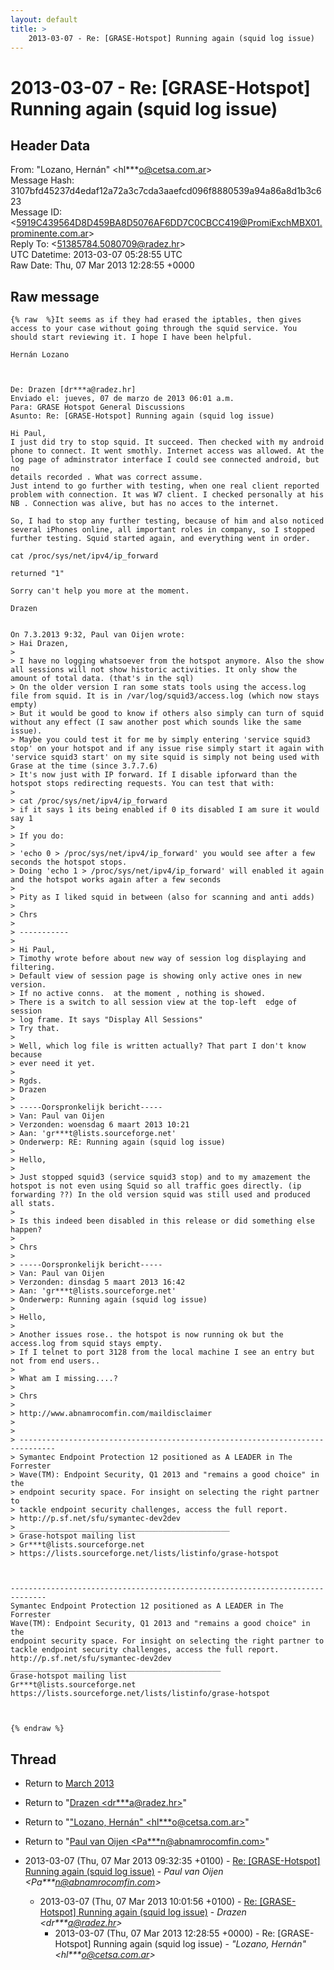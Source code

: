 ```yaml
---
layout: default
title: >
    2013-03-07 - Re: [GRASE-Hotspot] Running again (squid log issue)
---
```


# 2013-03-07 - Re: [GRASE-Hotspot] Running again (squid log issue)

## Header Data

From: "Lozano, Hernán" \<hl***o@cetsa.com.ar\><br>
Message Hash: 3107bfd45237d4edaf12a72a3c7cda3aaefcd096f8880539a94a86a8d1b3c623<br>
Message ID: \<5919C439564D8D459BA8D5076AF6DD7C0CBCC419@PromiExchMBX01.prominente.com.ar\><br>
Reply To: \<51385784.5080709@radez.hr\><br>
UTC Datetime: 2013-03-07 05:28:55 UTC<br>
Raw Date: Thu, 07 Mar 2013 12:28:55 +0000<br>

## Raw message

```
{% raw  %}It seems as if they had erased the iptables, then gives access to your case without going through the squid service. You should start reviewing it. I hope I have been helpful.

Hernán Lozano



De: Drazen [dr***a@radez.hr]
Enviado el: jueves, 07 de marzo de 2013 06:01 a.m.
Para: GRASE Hotspot General Discussions
Asunto: Re: [GRASE-Hotspot] Running again (squid log issue)

Hi Paul,
I just did try to stop squid. It succeed. Then checked with my android
phone to connect. It went smothly. Internet access was allowed. At the
log page of adminstrator interface I could see connected android, but no
details recorded . What was correct assume.
Just intend to go further with testing, when one real client reported
problem with connection. It was W7 client. I checked personally at his
NB . Connection was alive, but has no acces to the internet.

So, I had to stop any further testing, because of him and also noticed
several iPhones online, all important roles in company, so I stopped
further testing. Squid started again, and everything went in order.

cat /proc/sys/net/ipv4/ip_forward

returned "1"

Sorry can't help you more at the moment.

Drazen


On 7.3.2013 9:32, Paul van Oijen wrote:
> Hai Drazen,
>
> I have no logging whatsoever from the hotspot anymore. Also the show all sessions will not show historic activities. It only show the amount of total data. (that's in the sql)
> On the older version I ran some stats tools using the access.log file from squid. It is in /var/log/squid3/access.log (which now stays empty)
> But it would be good to know if others also simply can turn of squid without any effect (I saw another post which sounds like the same issue).
> Maybe you could test it for me by simply entering 'service squid3 stop' on your hotspot and if any issue rise simply start it again with 'service squid3 start' on my site squid is simply not being used with Grase at the time (since 3.7.7.6)
> It's now just with IP forward. If I disable ipforward than the hotspot stops redirecting requests. You can test that with:
>
> cat /proc/sys/net/ipv4/ip_forward
> if it says 1 its being enabled if 0 its disabled I am sure it would say 1
>
> If you do:
>
> 'echo 0 > /proc/sys/net/ipv4/ip_forward' you would see after a few seconds the hotspot stops.
> Doing 'echo 1 > /proc/sys/net/ipv4/ip_forward' will enabled it again and the hotspot works again after a few seconds
>
> Pity as I liked squid in between (also for scanning and anti adds)
>
> Chrs
>
> -----------
>
> Hi Paul,
> Timothy wrote before about new way of session log displaying and filtering.
> Default view of session page is showing only active ones in new version.
> If no active conns.  at the moment , nothing is showed.
> There is a switch to all session view at the top-left  edge of session
> log frame. It says "Display All Sessions"
> Try that.
>
> Well, which log file is written actually? That part I don't know because
> ever need it yet.
>
> Rgds.
> Drazen
>
> -----Oorspronkelijk bericht-----
> Van: Paul van Oijen
> Verzonden: woensdag 6 maart 2013 10:21
> Aan: 'gr***t@lists.sourceforge.net'
> Onderwerp: RE: Running again (squid log issue)
>
> Hello,
>
> Just stopped squid3 (service squid3 stop) and to my amazement the hotspot is not even using Squid so all traffic goes directly. (ip forwarding ??) In the old version squid was still used and produced all stats.
>
> Is this indeed been disabled in this release or did something else happen?
>
> Chrs
>
> -----Oorspronkelijk bericht-----
> Van: Paul van Oijen
> Verzonden: dinsdag 5 maart 2013 16:42
> Aan: 'gr***t@lists.sourceforge.net'
> Onderwerp: Running again (squid log issue)
>
> Hello,
>
> Another issues rose.. the hotspot is now running ok but the access.log from squid stays empty.
> If I telnet to port 3128 from the local machine I see an entry but not from end users..
>
> What am I missing....?
>
> Chrs
>
> http://www.abnamrocomfin.com/maildisclaimer
>
>
> ------------------------------------------------------------------------------
> Symantec Endpoint Protection 12 positioned as A LEADER in The Forrester
> Wave(TM): Endpoint Security, Q1 2013 and "remains a good choice" in the
> endpoint security space. For insight on selecting the right partner to
> tackle endpoint security challenges, access the full report.
> http://p.sf.net/sfu/symantec-dev2dev
> _______________________________________________
> Grase-hotspot mailing list
> Gr***t@lists.sourceforge.net
> https://lists.sourceforge.net/lists/listinfo/grase-hotspot



------------------------------------------------------------------------------
Symantec Endpoint Protection 12 positioned as A LEADER in The Forrester
Wave(TM): Endpoint Security, Q1 2013 and "remains a good choice" in the
endpoint security space. For insight on selecting the right partner to
tackle endpoint security challenges, access the full report.
http://p.sf.net/sfu/symantec-dev2dev
_______________________________________________
Grase-hotspot mailing list
Gr***t@lists.sourceforge.net
https://lists.sourceforge.net/lists/listinfo/grase-hotspot



{% endraw %}
```

## Thread

+ Return to [March 2013](/archive/2013/03)

+ Return to "[Drazen <dr***a<span>@</span>radez.hr>](/authors/dr___a_at_radez_hr)"
+ Return to "["Lozano, Hernán" <hl***o<span>@</span>cetsa.com.ar>](/authors/hl___o_at_cetsa_com_ar)"
+ Return to "[Paul van Oijen <Pa***n<span>@</span>abnamrocomfin.com>](/authors/pa___n_at_abnamrocomfin_com)"

+ 2013-03-07 (Thu, 07 Mar 2013 09:32:35 +0100) - [Re: [GRASE-Hotspot] Running again (squid log issue)](/archive/2013/03/38ae9fa16f577b635e26fcca84930ab3a582756515824f0b2f3b35c7dc298cca) - _Paul van Oijen \<Pa***n@abnamrocomfin.com\>_
  + 2013-03-07 (Thu, 07 Mar 2013 10:01:56 +0100) - [Re: [GRASE-Hotspot] Running again (squid log issue)](/archive/2013/03/c2a4cedd6bca20f847eff4b550151773521f9ce275889fd1c9da49592318369c) - _Drazen \<dr***a@radez.hr\>_
    + 2013-03-07 (Thu, 07 Mar 2013 12:28:55 +0000) - Re: [GRASE-Hotspot] Running again (squid log issue) - _"Lozano, Hernán" \<hl***o@cetsa.com.ar\>_

